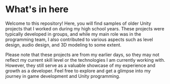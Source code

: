 # What's in here
Welcome to this repository! Here, you will find samples of older Unity projects that I worked on during my high school years. These projects were typically developed in groups, and while my main role was in the programming team, I also contributed to various aspects such as level design, audio design, and 3D modeling to some extent.

Please note that these projects are from my earlier days, so they may not reflect my current skill level or the technologies I am currently working with. However, they still serve as a valuable showcase of my experience and growth as a developer. Feel free to explore and get a glimpse into my journey in game development and Unity programming.
